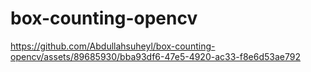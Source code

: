 # box-counting-opencv


https://github.com/Abdullahsuheyl/box-counting-opencv/assets/89685930/bba93df6-47e5-4920-ac33-f8e6d53ae792

